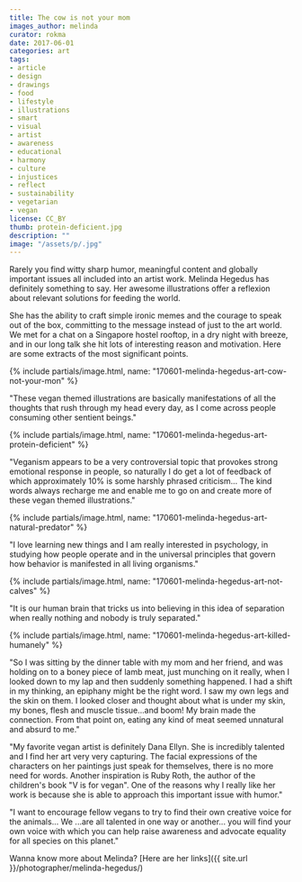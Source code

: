 ```yaml
---
title: The cow is not your mom
images_author: melinda
curator: rokma
date: 2017-06-01
categories: art
tags:
- article
- design
- drawings
- food
- lifestyle
- illustrations
- smart
- visual
- artist
- awareness
- educational
- harmony
- culture
- injustices
- reflect
- sustainability
- vegetarian
- vegan
license: CC_BY
thumb: protein-deficient.jpg
description: ""
image: "/assets/p/.jpg"
---
```


Rarely you find witty sharp humor, meaningful content and globally important issues all included into an artist work. Melinda Hegedus has definitely something to say. Her awesome illustrations offer a reflexion about relevant solutions for feeding the world.

She has the ability to craft simple ironic memes and the courage to speak out of the box, committing to the message instead of just to the art world. We met for a chat on a Singapore hostel rooftop, in a dry night with breeze, and in our long talk she hit lots of interesting reason and motivation. Here are some extracts of the most significant points.

{% include partials/image.html, name: "170601-melinda-hegedus-art-cow-not-your-mon" %}

"These vegan themed illustrations are basically manifestations of all the thoughts that rush through my head every day, as I come across people consuming other sentient beings."

{% include partials/image.html, name: "170601-melinda-hegedus-art-protein-deficient" %}

"Veganism appears to be a very controversial topic that provokes strong emotional response in people, so naturally I do get a lot of feedback of which approximately 10% is some harshly phrased criticism... The kind words always recharge me and enable me to go on and create more of these vegan themed illustrations."

{% include partials/image.html, name: "170601-melinda-hegedus-art-natural-predator" %}

"I love learning new things and I am really interested in psychology, in studying how people operate and in the universal principles that govern how behavior is manifested in all living organisms."

{% include partials/image.html, name: "170601-melinda-hegedus-art-not-calves" %}

"It is our human brain that tricks us into believing in this idea of separation when really nothing and nobody is truly separated."

{% include partials/image.html, name: "170601-melinda-hegedus-art-killed-humanely" %}

"So I was sitting by the dinner table with my mom and her friend, and was holding on to a boney piece of lamb meat, just munching on it really, when I looked down to my lap and then suddenly something happened. I had a shift in my thinking, an epiphany might be the right word. I saw my own legs and the skin on them. I looked closer and thought about what is under my skin, my bones, flesh and muscle tissue...and boom! My brain made the connection. From that point on, eating any kind of meat seemed unnatural and absurd to me."

"My favorite vegan artist is definitely Dana Ellyn. She is incredibly talented and I find her art very very capturing. The facial expressions of the characters on her paintings just speak for themselves, there is no more need for words. Another inspiration is Ruby Roth, the author of the children's book "V is for vegan". One of the reasons why I really like her work is because she is able to approach this important issue with humor."

"I want to encourage fellow vegans to try to find their own creative voice for the animals... We ...are all talented in one way or another... you will find your own voice with which you can help raise awareness and advocate equality for all species on this planet."

Wanna know more about Melinda? [Here are her links]({{ site.url }}/photographer/melinda-hegedus/)
